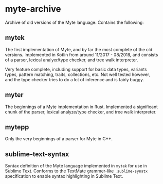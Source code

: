# myte-archive

Archive of old versions of the Myte language. Contains the following:

## mytek

The first implementation of Myte, and by far the most complete of the old versions. Implemented in Kotlin from around 11/2017 - 08/2018, and consists of a parser, lexical analyer/type checker, and tree walk interpreter.

Very feature complete, including support for basic data types, variants types, pattern matching, traits, collections, etc. Not well tested however, and the type checker tries to do a lot of inference and is fairly buggy.

## myter

The beginnings of a Myte implementation in Rust. Implemented a significant chunk of the parser, lexical analyze/type checker, and tree walk interpreter.

## mytepp

Only the very beginnings of a parser for Myte in C++.

## sublime-text-syntax

Syntax definition of the Myte language implemented in `mytek` for use in Sublime Text. Conforms to the TextMate grammer-like `.sublime-synatx` specification to enable syntax highlighting in Sublime Text.